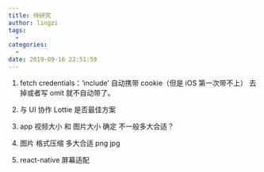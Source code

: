 ```yaml
---
title: 待研究
author: lingzi
tags:
  -
categories:
  -
date: 2019-09-16 22:51:59
---
```


1. fetch credentials：‘include’ 自动携带 cookie（但是 iOS 第一次带不上） 去掉或者写 omit 就不自动带了。

2. 与 UI 协作 Lottie 是否最佳方案

3. app 视频大小 和 图片大小 确定 不一般多大合适？

4. 图片 格式压缩 多大合适 png jpg

5. react-native 屏幕适配
